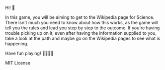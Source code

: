 Hi! 👋

In this game, you will be aiming to get to the Wikipedia page for Science. There isn't much you need to know about how this works, as the game will tell you the rules and lead you step by step to the outcome. If you're having trouble picking up on it, even after having the information supplied to you, take a look at the path and maybe go on the Wikipedia pages to see what is happening.

Have fun playing! 🙏🙏🙏🙏

MIT License 
